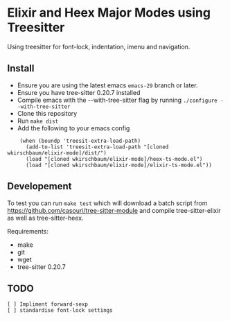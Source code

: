 # Elixir and Heex Major Modes using Treesitter

Using treesitter for font-lock, indentation, imenu and navigation.

## Install

- Ensure you are using the latest emacs `emacs-29` branch or later. 
- Ensure you have tree-sitter 0.20.7 installed
- Compile emacs with the --with-tree-sitter flag by running `./configure --with-tree-sitter`
- Clone this repository
- Run `make dist` 
- Add the following to your emacs config

```elisp
    (when (boundp 'treesit-extra-load-path)
      (add-to-list 'treesit-extra-load-path "[cloned wkirschbaum/elixir-mode]/dist/")
      (load "[cloned wkirschbaum/elixir-mode]/heex-ts-mode.el")
      (load "[cloned wkirschbaum/elixir-mode]/elixir-ts-mode.el"))
```

## Developement

To test you can run `make test` which will download a batch script
from https://github.com/casouri/tree-sitter-module and compile
tree-sitter-elixir as well as tree-sitter-heex. 

Requirements:

- make
- git
- wget
- tree-sitter 0.20.7

## TODO

    [ ] Impliment forward-sexp
    [ ] standardise font-lock settings
